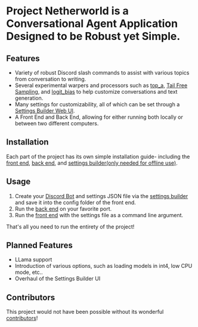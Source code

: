 # Project Netherworld is a Conversational Agent Application Designed to be Robust yet Simple. 

## Features
- Variety of robust Discord slash commands to assist with various topics from conversation to writing.
- Several experimental warpers and processors such as [top_a](https://github.com/BlinkDL/RWKV-LM/tree/4cb363e5aa31978d801a47bc89d28e927ab6912e#the-top-a-sampling-method), [Tail Free Sampling]((https://www.trentonbricken.com/Tail-Free-Sampling/)), and 
[logit_bias](https://help.openai.com/en/articles/5247780-using-logit-bias-to-alter-token-probability-with-the-openai-api) to help customize conversations and text generation. 
- Many settings for customizability, all of which can be set through a [Settings Builder Web UI](https://project-netherworld.github.io/IdolaDeus/).
- A Front End and Back End, allowing for either running both locally or between two different computers.

## Installation 
Each part of the project has its own simple installation guide- including the [front end](https://github.com/Project-Netherworld/Phantasmagoria), [back end](https://github.com/Project-Netherworld/Ayakashi), and [settings builder(only needed for offline use)](https://github.com/Project-Netherworld/IdolaDeus).

## Usage 
1. Create your [Discord Bot](https://github.com/Project-Netherworld/IdolaDeus/wiki/Creating-a-Discord-Bot) and settings JSON file via the [settings builder](https://github.com/Project-Netherworld/IdolaDeus) and save it into the config folder of the front end.
2. Run the [back end](https://github.com/Project-Netherworld/Ayakashi/wiki/Usage-Guide) on your favorite port.
3. Run the [front end](https://github.com/Project-Netherworld/Phantasmagoria/wiki/Usage-Guide) with the settings file as a command line argument. 

That's all you need to run the entirety of the project! 

## Planned Features 
- LLama support
- Introduction of various options, such as loading models in int4, low CPU mode, etc..
- Overhaul of the Settings Builder UI

## Contributors 
This project would not have been possible without its wonderful [contributors](https://github.com/Project-Netherworld/.github/wiki/Contributors)!

<!--

**Here are some ideas to get you started:**

🙋‍♀️ A short introduction - what is your organization all about?
🌈 Contribution guidelines - how can the community get involved?
👩‍💻 Useful resources - where can the community find your docs? Is there anything else the community should know?
🍿 Fun facts - what does your team eat for breakfast?
🧙 Remember, you can do mighty things with the power of [Markdown](https://docs.github.com/github/writing-on-github/getting-started-with-writing-and-formatting-on-github/basic-writing-and-formatting-syntax)
-->
